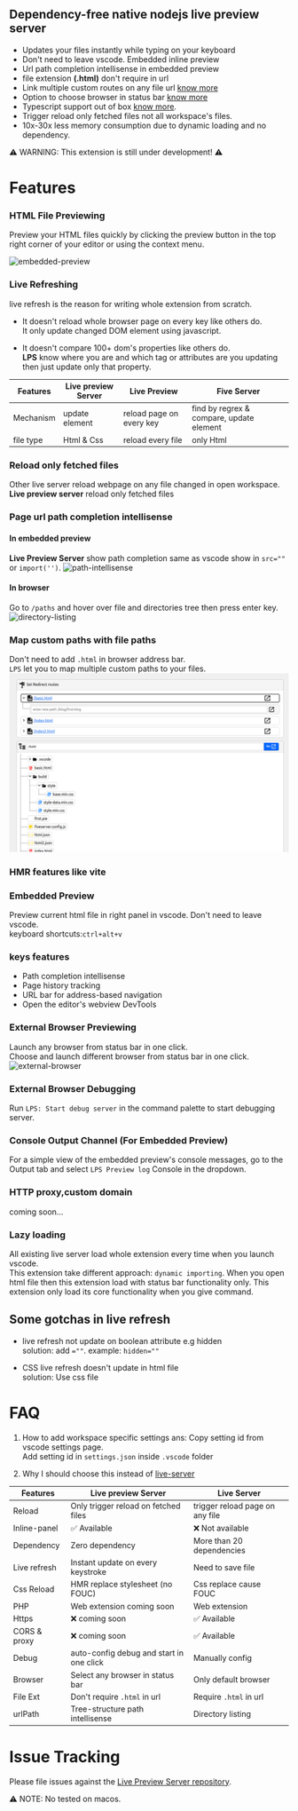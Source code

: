 ## Dependency-free native nodejs live preview server

- Updates your files instantly while typing on your keyboard
- Don't need to leave vscode. Embedded inline preview
- Url path completion intellisense in embedded preview
- file extension **(.html)** don't require in url
- Link multiple custom routes on any file url [know more]()
- Option to choose browser in status bar [know more]()
- Typescript support out of box [know more]().
- Trigger reload only fetched files not all workspace's files.
- 10x-30x less memory consumption due to dynamic loading and no dependency.

⚠️ WARNING: This extension is still under development! ⚠️

# Features

### HTML File Previewing

Preview your HTML files quickly by clicking the preview button in the top right corner of your editor or using the context menu.

![embedded-preview](https://raw.githubusercontent.com/anilkumarum/live-preview-server/master/images/embedded-preview.gif)

### Live Refreshing

live refresh is the reason for writing whole extension from scratch.

- It doesn't reload whole browser page on every key like others do.\
  It only update changed DOM element using javascript.

- It doesn't compare 100+ dom's properties like others do.\
  **LPS** know where you are and which tag or attributes are you updating then just update only that property.

| Features  | Live preview Server | Live Preview             | Five Server                              |
| --------- | ------------------- | ------------------------ | ---------------------------------------- |
| Mechanism | update element      | reload page on every key | find by regrex & compare, update element |
| file type | Html & Css          | reload every file        | only Html                                |

### Reload only fetched files

Other live server reload webpage on any file changed in open workspace.\
**Live preview server** reload only fetched files

### Page url path completion intellisense

#### In embedded preview

**Live Preview Server** show path completion same as vscode show in `src=""` or `import('')`.
![path-intellisense](https://raw.githubusercontent.com/anilkumarum/live-preview-server/master/images/path-intellisense.gif)

#### In browser

Go to `/paths` and hover over file and directories tree then press enter key.
![directory-listing](https://raw.githubusercontent.com/anilkumarum/live-preview-server/master/images/directory-listing.gif)

### Map custom paths with file paths

Don't need to add `.html` in browser address bar.\
`LPS` let you to map multiple custom paths to your files.
![tree-structure](https://raw.githubusercontent.com/anilkumarum/live-preview-server/master/images/tree-structure.png)

### HMR features like vite

### Embedded Preview

Preview current html file in right panel in vscode. Don't need to leave vscode.\
keyboard shortcuts:`ctrl+alt+v`

### keys features

- Path completion intellisense
- Page history tracking
- URL bar for address-based navigation
- Open the editor's webview DevTools

### External Browser Previewing

Launch any browser from status bar in one click.\
Choose and launch different browser from status bar in one click.
![external-browser](https://raw.githubusercontent.com/anilkumarum/live-preview-server/master/images/external-browser.gif)

### External Browser Debugging

Run `LPS: Start debug server` in the command palette to start debugging server.

### Console Output Channel (For Embedded Preview)

For a simple view of the embedded preview's console messages, go to the Output tab and select `LPS Preview log` Console in the dropdown.

### HTTP proxy,custom domain

coming soon...

### Lazy loading

All existing live server load whole extension every time when you launch vscode.\
This extension take different approach: `dynamic importing`. When you open html file then this extension load with status bar functionality only. This extension only load its core functionality when you give command.

## Some gotchas in live refresh

- live refresh not update on boolean attribute e.g hidden\
  solution: add `=""`. example: `hidden=""`

- CSS live refresh doesn't update in html file\
  solution: Use css file

# FAQ

1. How to add workspace specific settings
   ans: Copy setting id from vscode settings page. \
   Add setting id in `settings.json` inside `.vscode` folder

2. Why I should choose this instead of [live-server](https://marketplace.visualstudio.com/items?itemName=ritwickdey.LiveServer)

| Features     | Live preview Server                      | Live Server                     |
| ------------ | ---------------------------------------- | ------------------------------- |
| Reload       | Only trigger reload on fetched files     | trigger reload page on any file |
| Inline-panel | ✅ Available                             | ❌ Not available                |
| Dependency   | Zero dependency                          | More than 20 dependencies       |
| Live refresh | Instant update on every keystroke        | Need to save file               |
| Css Reload   | HMR replace stylesheet (no FOUC)         | Css replace cause FOUC          |
| PHP          | Web extension coming soon                | Web extension                   |
| Https        | ❌ coming soon                           | ✅ Available                    |
| CORS & proxy | ❌ coming soon                           | ✅ Available                    |
| Debug        | auto-config debug and start in one click | Manually config                 |
| Browser      | Select any browser in status bar         | Only default browser            |
| File Ext     | Don't require `.html` in url             | Require `.html` in url          |
| urlPath      | Tree-structure path intellisense         | Directory listing               |

# Issue Tracking

Please file issues against the [Live Preview Server repository](https://github.com/anilkumarum/live-preview-server/issues).

⚠️ NOTE: No tested on macos.
